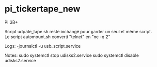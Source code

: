 # pi_tickertape_new
PI 3B+

Script udpate_tape.sh reste inchangé pour garder un seul et même script.
Le script automount.sh converti "telnet" en "nc -q 2"

Logs:
-journalctl -u usb_script.service


Notes:
sudo systemctl stop udisks2.service
sudo systemctl disable udisks2.service
